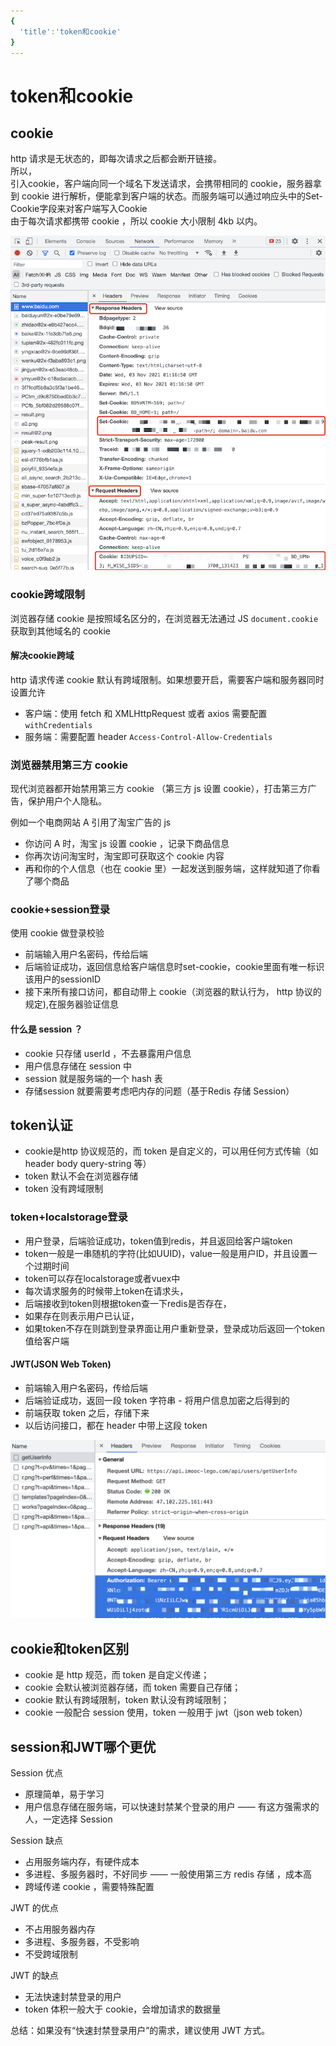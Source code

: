 ```yaml
---
{
  'title':'token和cookie'
}
---
```

# token和cookie

## cookie

http 请求是无状态的，即每次请求之后都会断开链接。<br>
所以，<br>
引入cookie，客户端向同一个域名下发送请求，会携带相同的 cookie，服务器拿到 cookie 进行解析，便能拿到客户端的状态。而服务端可以通过响应头中的Set-Cookie字段来对客户端写入Cookie<br>
由于每次请求都携带 cookie ，所以 cookie 大小限制 4kb 以内。

![](/http/cookie.png)

### cookie跨域限制

浏览器存储 cookie 是按照域名区分的，在浏览器无法通过 JS `document.cookie` 获取到其他域名的 cookie

#### 解决cookie跨域

http 请求传递 cookie 默认有跨域限制。如果想要开启，需要客户端和服务器同时设置允许

- 客户端：使用 fetch 和 XMLHttpRequest 或者 axios 需要配置 `withCredentials`
- 服务端：需要配置 header `Access-Control-Allow-Credentials`

### 浏览器禁用第三方 cookie

现代浏览器都开始禁用第三方 cookie （第三方 js 设置 cookie），打击第三方广告，保护用户个人隐私。

例如一个电商网站 A 引用了淘宝广告的 js

- 你访问 A 时，淘宝 js 设置 cookie ，记录下商品信息
- 你再次访问淘宝时，淘宝即可获取这个 cookie 内容
- 再和你的个人信息（也在 cookie 里）一起发送到服务端，这样就知道了你看了哪个商品

### cookie+session登录

使用 cookie 做登录校验

- 前端输入用户名密码，传给后端
- 后端验证成功，返回信息给客户端信息时set-cookie，cookie里面有唯一标识该用户的sessionID
- 接下来所有接口访问，都自动带上 cookie（浏览器的默认行为， http 协议的规定),在服务器验证信息

#### 什么是 session ？

- cookie 只存储 userId ，不去暴露用户信息
- 用户信息存储在 session 中
- session 就是服务端的一个 hash 表
- 存储session 就要需要考虑吧内存的问题（基于Redis 存储 Session）

## token认证

- cookie是http 协议规范的，而 token 是自定义的，可以用任何方式传输（如 header body query-string 等）
- token 默认不会在浏览器存储
- token 没有跨域限制

### token+localstorage登录

- 用户登录，后端验证成功，token值到redis，并且返回给客户端token
- token一般是一串随机的字符(比如UUID)，value一般是用户ID，并且设置一个过期时间
- token可以存在localstorage或者vuex中
- 每次请求服务的时候带上token在请求头，
- 后端接收到token则根据token查一下redis是否存在，
- 如果存在则表示用户已认证，
- 如果token不存在则跳到登录界面让用户重新登录，登录成功后返回一个token值给客户端

#### JWT(JSON Web Token)

- 前端输入用户名密码，传给后端
- 后端验证成功，返回一段 token 字符串 - 将用户信息加密之后得到的
- 前端获取 token 之后，存储下来
- 以后访问接口，都在 header 中带上这段 token

![](/http/token.png)

## cookie和token区别

- cookie 是 http 规范，而 token 是自定义传递；
- cookie 会默认被浏览器存储，而 token 需要自己存储；
- cookie 默认有跨域限制，token 默认没有跨域限制；
- cookie 一般配合 session 使用，token 一般用于 jwt（json web token）

## session和JWT哪个更优

Session 优点

- 原理简单，易于学习
- 用户信息存储在服务端，可以快速封禁某个登录的用户 —— 有这方强需求的人，一定选择 Session

Session 缺点

- 占用服务端内存，有硬件成本
- 多进程、多服务器时，不好同步 —— 一般使用第三方 redis 存储 ，成本高
- 跨域传递 cookie ，需要特殊配置

JWT 的优点

- 不占用服务器内存
- 多进程、多服务器，不受影响
- 不受跨域限制

JWT 的缺点

- 无法快速封禁登录的用户
- token 体积一般大于 cookie，会增加请求的数据量

总结：如果没有“快速封禁登录用户”的需求，建议使用 JWT 方式。
